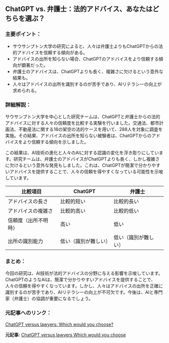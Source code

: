 ## ChatGPT vs. 弁護士：法的アドバイス、あなたはどちらを選ぶ？

### 主要ポイント：

* サウサンプトン大学の研究によると、人々は弁護士よりもChatGPTからの法的アドバイスを信頼する傾向がある。
* アドバイスの出所を知らない場合、ChatGPTのアドバイスをより信頼する傾向が顕著だった。
* 弁護士のアドバイスは、ChatGPTよりも長く、複雑さに欠けるという意外な結果も。
* 人々はアドバイスの出所を識別するのが苦手であり、AIリテラシーの向上が求められる。

### 詳細解説：

サウサンプトン大学を中心とした研究チームは、ChatGPTと弁護士からの法的アドバイスに対する人々の信頼度を比較する実験を行いました。交通法、都市計画法、不動産法に関する18の架空の法的ケースを用いて、288人を対象に調査を実施。その結果、アドバイスの出所を知らない被験者は、ChatGPTからのアドバイスをより信頼する傾向を示しました。

この結果は、AI技術の進化と人々のAIに対する認識の変化を浮き彫りにしています。研究チームは、弁護士のアドバイスがChatGPTよりも長く、しかし複雑さに欠けるという意外な発見もしました。これは、ChatGPTが簡潔で分かりやすいアドバイスを提供することで、人々の信頼を得やすくなっている可能性を示唆しています。

| 比較項目 | ChatGPT | 弁護士 |
| ----------------- | ---------------------------------------- | ----------------------------------------- |
| アドバイスの長さ | 比較的短い | 比較的長い |
| アドバイスの複雑さ | 比較的高い | 比較的低い |
| 信頼度（出所不明時） | 高い | 低い |
| 出所の識別能力 | 低い（識別が難しい） | 低い（識別が難しい） |

### まとめ：

今回の研究は、AI技術が法的アドバイスの分野に与える影響を示唆しています。ChatGPTのようなAIは、簡潔で分かりやすいアドバイスを提供することで、人々の信頼を得やすくなっています。しかし、人々はアドバイスの出所を正確に識別するのが苦手であり、AIリテラシーの向上が不可欠です。今後は、AIと専門家（弁護士）の協調が重要になるでしょう。

### 元記事へのリンク：

[ChatGPT versus lawyers: Which would you choose?](https://www.southampton.ac.uk/news/media-centre/news/2024/april/chatgpt-lawyers.page)


**元記事:** [
 ChatGPT versus lawyers Which would you choose
 ](https://www.southampton.ac.uk/news/2025/04/chatgpt-versus-lawyers-which-would-you-choose.page)